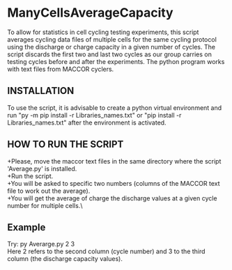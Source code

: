 ManyCellsAverageCapacity
=========================

To allow for statistics in cell cycling testing experiments, this script averages cycling data files of multiple cells for the same cycling protocol using the discharge or charge capacity in a given number of cycles. The script discards the first two and last two cycles as our group carries on testing cycles before and after the experiments. The python program works with text files from MACCOR cyclers.

INSTALLATION
---
To use the script, it is advisable to create a python virtual environment and run "py -m pip install -r Libraries_names.txt" or "pip install -r Libraries_names.txt" after the environment is activated.

HOW TO RUN THE SCRIPT
---
+Please, move the maccor text files in the same directory where the script 'Average.py' is installed.\
+Run the script.\
+You will be asked to specific two numbers (columns of the MACCOR text file to work out the average).\
+You will get the average of charge the discharge values at a given cycle number for multiple cells.\


Example
---
Try: py Averarge.py 2 3\
Here 2 refers to the second column (cycle number) and 3 to the third column (the discharge capacity values).
